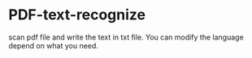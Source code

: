 # PDF-text-recognize
scan pdf file and write the text in txt file.  You can modify the language depend on what you need.
